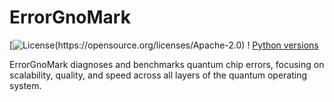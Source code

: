 # ErrorGnoMark

[![License](https://img.shields.io/github/license/BAQIS-Quantum/ErrorGnoMark.svg?)(https://opensource.org/licenses/Apache-2.0)
! [Python versions](https://img.shields.io/badge/python-3.10%20%7C%203.11-blue)


ErrorGnoMark diagnoses and benchmarks quantum chip errors, focusing on scalability, quality, and speed across all layers of the quantum operating system.
